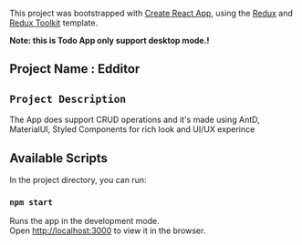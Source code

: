 This project was bootstrapped with [Create React App](https://github.com/facebook/create-react-app), using the [Redux](https://redux.js.org/) and [Redux Toolkit](https://redux-toolkit.js.org/) template.

**Note: this is Todo App only support desktop mode.!**

## Project Name : Edditor

## `Project Description`

The App does support CRUD operations and it's made using AntD, MaterialUI, Styled Components for rich look and UI/UX experince

## Available Scripts

In the project directory, you can run:

### `npm start`

Runs the app in the development mode.<br />
Open [http://localhost:3000](http://localhost:3000) to view it in the browser.
